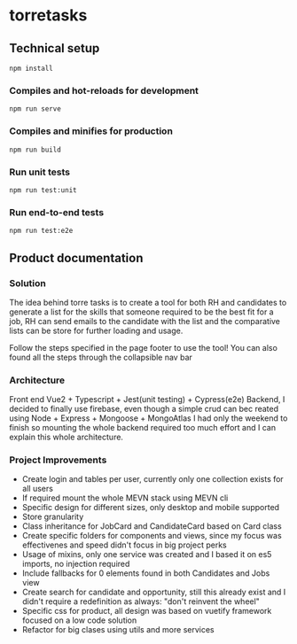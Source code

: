 # torretasks

## Technical setup
```
npm install
```

### Compiles and hot-reloads for development
```
npm run serve
```

### Compiles and minifies for production
```
npm run build
```

### Run unit tests
```
npm run test:unit
```

### Run end-to-end tests
```
npm run test:e2e
```

## Product documentation

### Solution
The idea behind torre tasks is to create a tool for both RH and candidates to generate a list for the skills that someone required to be the best fit for a job, RH can send emails to the candidate with the list and the comparative lists can be store for further loading and usage.

Follow the steps specified in the page footer to use the tool! You can also found all the steps through the collapsible nav bar

### Architecture
Front end Vue2 + Typescript + Jest(unit testing) + Cypress(e2e)
Backend, I decided to finally use firebase, even though a simple crud can bec reated using Node + Express + Mongoose + MongoAtlas I had only the weekend to finish so mounting the whole backend required too much effort and I can explain this whole architecture.

### Project Improvements
- Create login and tables per user, currently only one collection exists for all users
- If required mount the whole MEVN stack using MEVN cli
- Specific design for different sizes, only desktop and mobile supported
- Store granularity
- Class inheritance for JobCard and CandidateCard based on Card class
- Create specific folders for components and views, since my focus was effectivenes and speed didn't focus in big project perks
- Usage of mixins, only one service was created and I based it on es5 imports, no injection required
- Include fallbacks for 0 elements found in both Candidates and Jobs view
- Create search for candidate and opportunity, still this already exist and I didn't require a redefinition as always: "don't reinvent the wheel"
- Specific css for product, all design was based on vuetify framework focused on a low code solution
- Refactor for big clases using utils and more services
